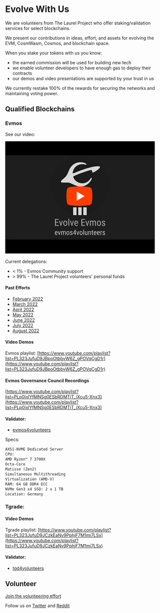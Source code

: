 # Evolve With Us

We are volunteers from The Laurel Project who offer staking/validation services for select blockchains.

We present our contributions in ideas, effort, and assets for evolving the EVM, CosmWasm, Cosmos, and blockchain space. 

When you stake your tokens with us you know:
- the earned commission will be used for building new tech
- we enable volunteer developers to have enough gas to deploy their contracts
- our demos and video presentations are supported by your trust in us

We currently restake 100% of the rewards for securing the networks and maintaining voting power.

## Qualified Blockchains

### Evmos

See our video:

[![Evolve Evmos: Volunteer's Validator](https://github.com/the-laurel/evolve.staking/raw/main/images/video1.png)](https://www.youtube.com/watch?v=57oU_nl-96M)


Current delegations:
- &lt; 1% - Evmos Community support
- &gt; 99% - The Laurel Project volunteers' personal funds

#### Past Efforts

- [February 2022](https://github.com/loredanacirstea/CV/blob/master/evmos/1.%20Feb_2022.md)
- [March 2022](https://github.com/loredanacirstea/CV/blob/master/evmos/2.%20March_2022.md)
- [April 2022](https://github.com/loredanacirstea/CV/blob/master/evmos/3.%20April_2022.md)
- [May 2022](https://github.com/loredanacirstea/CV/blob/master/evmos/4.%20May_2022.md)
- [June 2022](https://github.com/loredanacirstea/CV/blob/master/evmos/5.%20June_2022.md)
- [July 2022](https://github.com/loredanacirstea/CV/blob/master/evmos/6.%20July_2022.md)
- [August 2022](https://github.com/loredanacirstea/CV/blob/master/evmos/7.%20August_2022.md)

#### Video Demos

Evmos playlist: [https://www.youtube.com/playlist?list=PL323JufuD9JBpoOtbbvW6Z_gPOVqCgD1r](https://www.youtube.com/playlist?list=PL323JufuD9JBpoOtbbvW6Z_gPOVqCgD1r)

#### Evmos Governance Council Recordings

[https://www.youtube.com/playlist?list=PLp0ixIYfMNSg0ESbRDMTiT_jXcu5-Xnx3](https://www.youtube.com/playlist?list=PLp0ixIYfMNSg0ESbRDMTiT_jXcu5-Xnx3)


#### Validator: 

- [evmos4volunteers](https://www.mintscan.io/evmos/validators/evmosvaloper17ucx8wx9mz9f2a4ccum536gthydprcum3kcuc2)

Specs:
```
AX51-NVME Dedicated Server
CPU:
AMD Ryzen™ 7 3700X
Octa-Core
Matisse (Zen2)
Simultaneous Multithreading
Virtualization (AMD-V)
RAM: 64 GB DDR4 ECC
NVMe Gen3 x4 SSD: 2 x 1 TB
Location: Germany
```

### Tgrade:

#### Video Demos

Tgrade playlist: [https://www.youtube.com/playlist?list=PL323JufuD9JCzkEaNv9PphjF7M1mi7LSx](https://www.youtube.com/playlist?list=PL323JufuD9JCzkEaNv9PphjF7M1mi7LSx)

#### Validator:

- [tgd4volunteers](https://www.mintscan.io/tgrade/validators/tgrade1f6d3zh7edt5spp8qvuqdpwkh4swrj6hs3lzm4c)


## Volunteer

[Join the volunteering effort](https://forms.gle/WmSaSbxhHiiA2qZV7)

Follow us on [Twitter](https://twitter.com/provable_laurel) and [Reddit](https://www.reddit.com/r/provable_laurel/)
